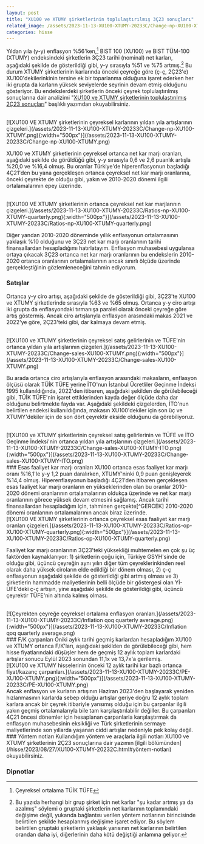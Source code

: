 ```yaml
---
layout: post
title: "XU100 ve XTUMY şirketlerinin toplulaştırılmış 3Ç23 sonuçları"
related_image: /assets/2023-11-13-XU100-XTUMY-20233C/Change-np-XU100-XTUMY.png
categories: hisse
---
```

Yıldan yıla (y-y) enflasyon %56'ken,[^TUFE] BIST 100 (XU100) ve BIST TÜM-100 (XTUMY) endeksindeki şirketlerin 3Ç23 tarihi (nominal) net karları, aşağıdaki şekilde de gösterildiği gibi, y-y sırasıyla %51 ve %75 artmış.[^TOPLUKAR] Bu durum XTUMY şirketlerinin karlarında önceki çeyreğe göre (ç-ç, 2Ç23'e) XU100'dekilerinkinin tersine ek bir toparlanma olduğuna işaret ederken her iki grupta da karların yüksek seviyelerde seyrinin devam etmiş olduğunu gösteriyor. Bu endekslerdeki şirketlerin önceki çeyrek toplulaştırılmış sonuçlarına dair analizimi "[XU100 ve XTUMY şirketlerinin toplulaştırılmış 2Ç23 sonuçları](/hisse/2023/08/27/XU100-XTUMY-20232C.html
)" başlıklı yazımdan okuyabilirsiniz.

<br/>
[![XU100 VE XTUMY şirketlerinin çeyreksel karlarının yıldan yıla artışlarının çizgeleri.](/assets/2023-11-13-XU100-XTUMY-20233C/Change-np-XU100-XTUMY.png){:width="500px"}](/assets/2023-11-13-XU100-XTUMY-20233C/Change-np-XU100-XTUMY.png)
<br/>

XU100 ve XTUMY şirketlerinin çeyreksel ortanca net kar marjı oranları, aşağıdaki şekilde de görüldüğü gibi, y-y sırasıyla 0,6 ve 2,6 puanlık artışla %20,0 ve %16,4 olmuş. Bu oranlar Türkiye'de hiperenflasyonun başladığı 4Ç21'den bu yana gerçekleşen ortanca çeyreksel net kar marjı oranlarına, önceki çeyrekte de olduğu gibi, yakın ve 2010-2020 dönemi ilgili ortalamalarının epey üzerinde.

<br/>
[![XU100 VE XTUMY şirketlerinin ortanca çeyreksel net kar marjlarının çizgeleri.](/assets/2023-11-13-XU100-XTUMY-20233C/Ratios-np-XU100-XTUMY-quarterly.png){:width="500px"}](/assets/2023-11-13-XU100-XTUMY-20233C/Ratios-np-XU100-XTUMY-quarterly.png)
<br/>

Diğer yandan 2010-2020 döneminde yıllık enflasyonun ortalamasının yaklaşık %10 olduğunu ve 3Ç23 net kar marjı oranlarının tarihi finansallardan hesapladığımı hatırlatayım. Enflasyon muhasebesi uygulansa ortaya çıkacak 3Ç23 ortanca net kar marjı oranlarının bu endekslerin 2010-2020 ortanca oranlarının ortalamalarının ancak sınırlı ölçüde üzerinde gerçekleştiğinin gözlemleneceğini tahmin ediyorum.

### Satışlar
Ortanca y-y ciro artışı, aşağıdaki şekilde de gösterildiği gibi, 3Ç23'te XU100 ve XTUMY şirketlerinde sırasıyla %63 ve %65 olmuş. Ortanca y-y ciro artışı iki grupta da enflasyondaki tırmanışa paralel olarak  önceki çeyreğe göre artış göstermiş. Ancak ciro artışlarıyla enflasyon arasındaki makas 2021 ve 2022'ye göre, 2Ç23'teki gibi, dar kalmaya devam etmiş. 

<br/>
[![XU100 ve XTUMY şirketlerinin çeyreksel satış gelirlerinin ve TÜFE'nin ortanca yıldan yıla artışlarının çizgeleri.](/assets/2023-11-13-XU100-XTUMY-20233C/Change-sales-XU100-XTUMY.png){:width="500px"}](/assets/2023-11-13-XU100-XTUMY-20233C/Change-sales-XU100-XTUMY.png)

Bu arada ortanca ciro artışlarıyla enflasyon arasındaki makasların, enflasyon ölçüsü olarak TÜİK TÜFE yerine İTO'nun İstanbul Ücretliler Geçinme İndeksi 1995 kullanıldığında, 2022'den itibaren, aşağıdaki şekilden de görülebileceği gibi, TÜİK TÜFE'nin işaret ettiklerinden kayda değer ölçüde daha dar olduğunu belirtmekte fayda var. Aşağıdaki şekildeki çizgelerden, İTO'nun belirtilen endeksi kullanıldığında, makasın XU100'dekiler için son üç ve XTUMY'dekiler için de son dört çeyrektir ekside olduğunu da görebiliyoruz.

<br/>
[![XU100 ve XTUMY şirketlerinin çeyreksel satış gelirlerinin ve TÜFE ve İTO Geçinme İndeksi'nin ortanca yıldan yıla artışlarının çizgeleri.](/assets/2023-11-13-XU100-XTUMY-20233C/Change-sales-XU100-XTUMY-ITO.png){:width="500px"}](/assets/2023-11-13-XU100-XTUMY-20233C/Change-sales-XU100-XTUMY-ITO.png)

<br/>
### Esas faaliyet kar marjı oranları
XU100 ortanca esas faaliyet kar marjı oranı %16,1'le y-y 1,2 puan daralırken, XTUMY'ninki 0,9 puan genişleyerek %14,4 olmuş. Hiperenflasyonun başladığı 4Ç21'den itibaren gerçekleşen esas faaliyet kar marjı oranların en yükseklerinden olan bu oranlar 2010-2020 dönemi oranlarının ortalamalarının oldukça üzerinde ve net kar marjı oranlarının görece yüksek devam etmesini sağlamış. Ancak tarihi finansallardan hesapladığım için, tahminen gerçekte[^GERCEK] 2010-2020 dönemi oranlarının ortalamalarının ancak biraz üzerinde.

<br/>
[![XU100 VE XTUMY şirketlerinin ortanca çeyreksel esas faaliyet kar marjı oranları çizgeleri.](/assets/2023-11-13-XU100-XTUMY-20233C/Ratios-op-XU100-XTUMY-quarterly.png){:width="500px"}](/assets/2023-11-13-XU100-XTUMY-20233C/Ratios-op-XU100-XTUMY-quarterly.png)
<br/>

Faaliyet kar marjı oranlarının 3Ç23'teki yüksekliği muhtemelen en çok şu üç faktörden kaynaklanıyor: 1) şirketlerin çoğu için, Türkiye GSYH'sinde de olduğu gibi, üçüncü çeyreğin aynı yılın diğer tüm çeyreklerinkinden reel olarak daha yüksek ciroların elde edildiği bir dönem olması, 2) ç-ç enflasyonun aşağıdaki şekilde de gösterildiği gibi artmış olması ve 3) şirketlerin hammadde maliyetlerinin belli ölçüde bir göstergesi olan Yİ-ÜFE'deki ç-ç artışın, yine aşağıdaki şekilde de gösterildiği gibi, üçüncü çeyrektir TÜFE'nin altında kalmış olması. 

<br/>
  [![Çeyrekten çeyreğe çeyreksel ortalama enflasyon oranları.](/assets/2023-11-13-XU100-XTUMY-20233C/Inflation qoq quarterly average.png){:width="500px"}](/assets/2023-11-13-XU100-XTUMY-20233C/Inflation qoq quarterly average.png)
<br/>
### F/K çarpanları
Oniki aylık tarihi geçmiş karlardan hesapladığım XU100 ve XTUMY ortanca F/K'ları, aşağıdaki şekilden de görülebileceği gibi, hem hisse fiyatlarındaki düşüşler hem de geçmiş 12 aylık toplam karlardaki artışlar sonucu Eylül 2023 sonundan 11,1x ve 13,7x'a gerilemiş.

<br/>
[![XU100 ve XTUMY hisselerinin önceki 12 aylık tarihi kar bazlı ortanca fiyat/kazanç çarpanları.](/assets/2023-11-13-XU100-XTUMY-20233C/PE-XU100-XTUMY.png){:width="500px"}](/assets/2023-11-13-XU100-XTUMY-20233C/PE-XU100-XTUMY.png)
<br/>
Ancak enflasyon ve kurların artışının Haziran 2023'den başlayarak yeniden hızlanmasının karlarda sebep olduğu artışlar geriye doğru 12 aylık toplam karlara ancak bir çeyrek itibariyle yansımış olduğu için bu çarpanlar ilgili yakın geçmiş ortalamalarıyla bile tam karşılaştırılabilir değiller. Bu çarpanları 4Ç21 öncesi dönemler için hesaplanan çarpanlarla karşılaştırmak da enflasyon muhasebesinin eksikliği ve Türk şirketlerinin sermaye maliyetlerinde son yıllarda yaşanan ciddi artışlar nedeniyle pek kolay değil.
### Yöntem notları
Kullandığım yöntem ve araçlarla ilgili notları XU100 ve XTUMY şirketlerinin 2Ç23 sonuçlarına dair  yazımın [ilgili bölümünden](/hisse/2023/08/27/XU100-XTUMY-20232C.html#yöntem-notları) okuyabilirsiniz. 

### Dipnotlar
[^TUFE]: Çeyreksel ortalama TÜİK TÜFE

[^TOPLUKAR]: Bu yazıda herhangi bir grup şirket için net karlar "şu kadar artmış ya da azalmış" söylemi o gruptaki şirketlerin net karlarının toplamındaki değişime değil, yukarıda bağlantısı verilen yöntem notlarının birincisinde belirtilen şekilde hesaplanmış değişime işaret ediyor. Bu söylem belirtilen gruptaki şirketlerin yaklaşık yarısının net karlarının belirtilen orandan daha iyi, diğerlerinin daha kötü değiştiği anlamına geliyor.

[^GERCEK]: Gerçek derken enflasyon muhasebesi uygulanmış, ve tercihen [TÜFE yerine mümkün olsaydı GSYH deflatörünü yansıtan](https://twitter.com/curiosus137/status/1648706653565460487?s=61&t=s63PF7WTWkl0e6fFxJivZw) bir aylık fiyat endeks serisinin baz alındığı, mali tablolardaki rakamları kastediyorum. Enflasyon muhasebesinin mali tablolara etkileri için sırayla "[Bankaların 2022 ve 2021 mali tablolarına enflasyon muhasebesi uygulanması](/hisse/2023/04/14/bankalar-enflasyon-muhasebesi.html)" ve "[Banka harici BIST-50 şirketlerinin 2022 ve 2021 mali tablolarına enflasyon muhasebesi uygulanması](/hisse/2023/04/18/banka-disi-enflasyon-muhasebesi.html)" yazılarımı okumanızı öneririm.